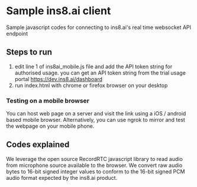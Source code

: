 
# Sample ins8.ai client

Sample javascript codes for connecting to ins8.ai's real time websocket API endpoint

## Steps to run

1. edit line 1 of ins8ai_mobile.js file and add the API token string for authorised usage.
you can get an API token string from the trial usage portal https://dev.ins8.ai/dashboard
2. run index.html with chrome or firefox browser on your desktop

### Testing on a mobile browser

You can host web page on a server and visit the link using a iOS / android based mobile browser.
Alternatively, you can use ngrok to mirror and test the webpage on your mobile phone.

## Codes explained

We leverage the open source RecordRTC javascript library to read audio from microphone source available to the browser.
We convert raw audio bytes to 16-bit signed integer values to conform to the 16-bit signed PCM audio format expected by the ins8.ai product.


